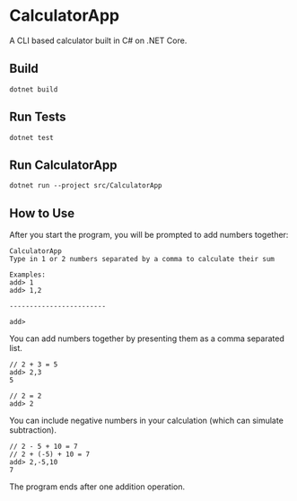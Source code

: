 # CalculatorApp

A CLI based calculator built in C# on .NET Core.

## Build

```
dotnet build
```

## Run Tests

```
dotnet test
```

## Run CalculatorApp

```
dotnet run --project src/CalculatorApp
```

## How to Use

After you start the program, you will be prompted to add numbers together:

```
CalculatorApp
Type in 1 or 2 numbers separated by a comma to calculate their sum

Examples:
add> 1
add> 1,2

------------------------

add> 
```

You can add numbers together by presenting them as a comma separated list.

```
// 2 + 3 = 5
add> 2,3
5

// 2 = 2
add> 2
```

You can include negative numbers in your calculation (which can simulate subtraction).

```
// 2 - 5 + 10 = 7
// 2 + (-5) + 10 = 7
add> 2,-5,10
7
```

The program ends after one addition operation.
